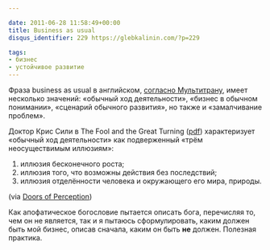 ```yaml
---

date: 2011-06-28 11:58:49+00:00
title: Business as usual
disqus_identifier: 229 https://glebkalinin.com/?p=229

tags:
- бизнес
- устойчивое развитие
---
```


Фраза business as usual в английском, [согласно Мультитрану](http://multitran.ru/c/m.exe?CL=1&s=business+as+usual&l1=1), имеет несколько значений: «обычный ход деятельности», «бизнес в обычном понимании», «сценарий обычного развития», но также и «замалчивание проблем».

Доктор Крис Сили в The Fool and the Great Turning ([pdf](http://www.ashridge.org.uk/website/IC.nsf/wFARATT/The%20Fool%20and%20the%20Great%20Turning/$file/TheFoolAndTheGreatTurning.pdf)) характеризует «обычный ход деятельности» как подверженный «трём неосуществимым иллюзиям»:
	
  1. иллюзия бесконечного роста;
  2. иллюзия того, что возможны действия без последствий;
  3. иллюзия отделённости человека и окружающего его мира, природы.


(via [Doors of Perception](http://www.doorsofperception.com/archives/2011/06/how_to_make_sys.php))

Как апофатическое богословие пытается описать бога, перечисляя то, чем он не является, так и я пытаюсь сформулировать, каким должен быть мой бизнес, описав сначала, каким он быть **не** должен. Полезная практика.
